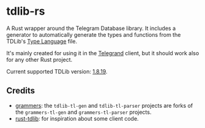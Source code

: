 # tdlib-rs

A Rust wrapper around the Telegram Database library. It includes a generator to automatically generate the types and functions from the TDLib's [Type Language](https://core.telegram.org/mtproto/TL) file.

It's mainly created for using it in the [Telegrand](https://github.com/melix99/telegrand) client, but it should work also for any other Rust project.

Current supported TDLib version: [1.8.19](https://github.com/tdlib/td/commit/2589c3fd46925f5d57e4ec79233cd1bd0f5d0c09).

## Credits

- [grammers](https://github.com/Lonami/grammers): the `tdlib-tl-gen` and `tdlib-tl-parser` projects are forks of the `grammers-tl-gen` and `grammers-tl-parser` projects.
- [rust-tdlib](https://github.com/aCLr/rust-tdlib): for inspiration about some client code.
